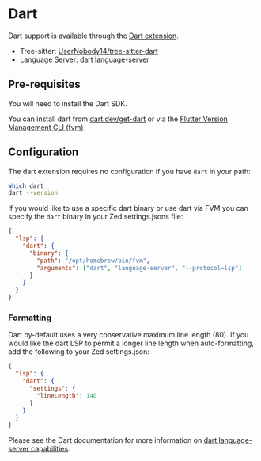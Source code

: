 # Dart

Dart support is available through the [Dart extension](https://github.com/zed-extensions/dart).

- Tree-sitter: [UserNobody14/tree-sitter-dart](https://github.com/UserNobody14/tree-sitter-dart)
- Language Server: [dart language-server](https://github.com/dart-lang/sdk)

## Pre-requisites

You will need to install the Dart SDK.

You can install dart from [dart.dev/get-dart](https://dart.dev/get-dart) or via the [Flutter Version Management CLI (fvm)](https://fvm.app/documentation/getting-started/installation)

## Configuration

The dart extension requires no configuration if you have `dart` in your path:

```sh
which dart
dart --version
```

If you would like to use a specific dart binary or use dart via FVM you can specify the `dart` binary in your Zed settings.jsons file:

```json [settings]
{
  "lsp": {
    "dart": {
      "binary": {
        "path": "/opt/homebrew/bin/fvm",
        "arguments": ["dart", "language-server", "--protocol=lsp"]
      }
    }
  }
}
```

### Formatting

Dart by-default uses a very conservative maximum line length (80). If you would like the dart LSP to permit a longer line length when auto-formatting, add the following to your Zed settings.json:

```json [settings]
{
  "lsp": {
    "dart": {
      "settings": {
        "lineLength": 140
      }
    }
  }
}
```

Please see the Dart documentation for more information on [dart language-server capabilities](https://github.com/dart-lang/sdk/blob/main/pkg/analysis_server/tool/lsp_spec/README.md).
